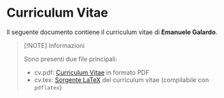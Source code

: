 # Curriculum Vitae

Il seguente documento contiene il curriculum vitae di **Emanuele Galardo**.

>[!NOTE] Informazioni
>
> Sono presenti due file principali:
>- cv.pdf: [Curriculum Vitae](cv.pdf) in formato PDF
>- cv.tex: [Sorgente LaTeX](cv.tex) del curriculum vitae (compilabile con `pdflatex`)